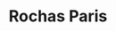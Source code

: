 ---
title: "Rochas Paris"
url: /ciudad-autonoma-de-buenos-aires/rochas-paris-avenida-cordoba/
shop: Kleidung
---